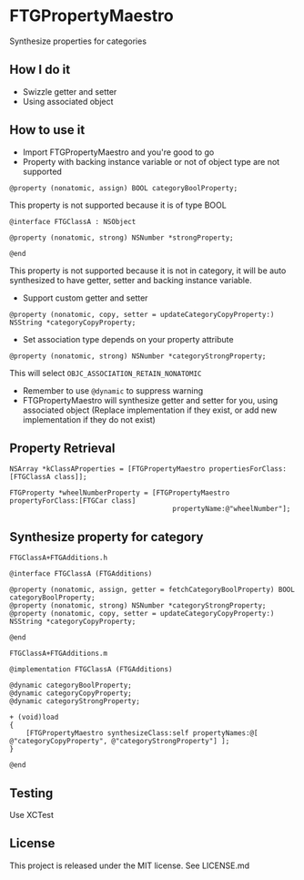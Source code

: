 FTGPropertyMaestro
=========
Synthesize properties for categories

How I do it
--
- Swizzle getter and setter
- Using associated object

How to use it
--
- Import FTGPropertyMaestro and you're good to go
- Property with backing instance variable or not of object type are not supported

```
@property (nonatomic, assign) BOOL categoryBoolProperty;
```
This property is not supported because it is of type BOOL


```
@interface FTGClassA : NSObject

@property (nonatomic, strong) NSNumber *strongProperty;

@end
```
This property is not supported because it is not in category, it will be auto synthesized to have getter, setter and backing instance variable.

- Support custom getter and setter

```
@property (nonatomic, copy, setter = updateCategoryCopyProperty:) NSString *categoryCopyProperty;
```

- Set association type depends on your property attribute

```
@property (nonatomic, strong) NSNumber *categoryStrongProperty;
```
This will select ```OBJC_ASSOCIATION_RETAIN_NONATOMIC```

- Remember to use `@dynamic` to suppress warning
- FTGPropertyMaestro will synthesize getter and setter for you, using associated object (Replace implementation if they exist, or add new implementation if they do not exist)

Property Retrieval
--
```
NSArray *kClassAProperties = [FTGPropertyMaestro propertiesForClass:[FTGClassA class]];

FTGProperty *wheelNumberProperty = [FTGPropertyMaestro propertyForClass:[FTGCar class]
                                        propertyName:@"wheelNumber"];

```

Synthesize property for category
--

`FTGClassA+FTGAdditions.h`

```
@interface FTGClassA (FTGAdditions)

@property (nonatomic, assign, getter = fetchCategoryBoolProperty) BOOL categoryBoolProperty;
@property (nonatomic, strong) NSNumber *categoryStrongProperty;
@property (nonatomic, copy, setter = updateCategoryCopyProperty:) NSString *categoryCopyProperty;

@end
```

`FTGClassA+FTGAdditions.m`

```
@implementation FTGClassA (FTGAdditions)

@dynamic categoryBoolProperty;
@dynamic categoryCopyProperty;
@dynamic categoryStrongProperty;

+ (void)load
{
    [FTGPropertyMaestro synthesizeClass:self propertyNames:@[ @"categoryCopyProperty", @"categoryStrongProperty"] ];
}

@end
```


Testing
--
Use XCTest

License
--
This project is released under the MIT license. See LICENSE.md
